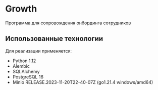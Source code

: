 # Growth

Программа для сопровождения онбординга сотрудников

## Использованные технологии
Для реализации применяется:
- Python 1.12
-   Alembic
-   SQLAlchemy
- PostgreSQL 16
- Minio RELEASE.2023-11-20T22-40-07Z (go1.21.4 windows/amd64)

